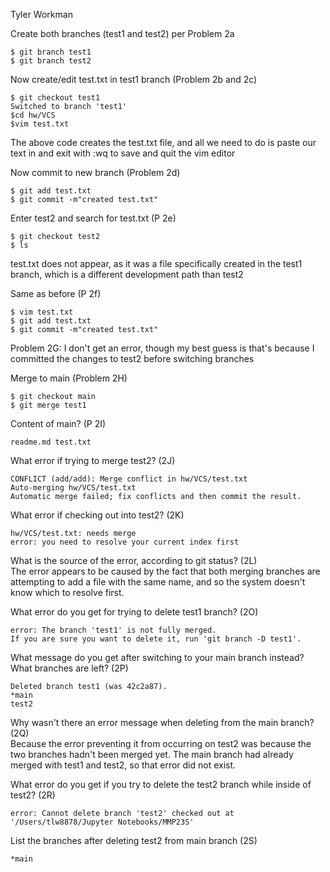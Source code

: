 Tyler Workman


Create both branches (test1 and test2) per Problem 2a

    $ git branch test1
    $ git branch test2

Now create/edit test.txt in test1 branch (Problem 2b and 2c)

    $ git checkout test1
    Switched to branch 'test1'
    $cd hw/VCS
    $vim test.txt

The above code creates the test.txt file, and all we need to do is paste our text in and exit with :wq to save and quit the vim editor
  
Now commit to new branch (Problem 2d)

    $ git add test.txt
    $ git commit -m"created test.txt"

Enter test2 and search for test.txt (P 2e)

    $ git checkout test2
    $ ls
test.txt does not appear, as it was a file specifically created in the test1 branch, which is a different development path than test2  

Same as before (P 2f) <br />
   
    $ vim test.txt
    $ git add test.txt
    $ git commit -m"created test.txt"
  
Problem 2G: I don't get an error, though my best guess is that's because I committed the changes to test2 before switching branches  
  
Merge to main (Problem 2H) <br />
  
    $ git checkout main
    $ git merge test1
  
Content of main? (P 2I) <br />
    
    readme.md test.txt
  
What error if trying to merge test2? (2J) <br />
    
    CONFLICT (add/add): Merge conflict in hw/VCS/test.txt
    Auto-merging hw/VCS/test.txt
    Automatic merge failed; fix conflicts and then commit the result.
  
What error if checking out into test2? (2K) <br />
    
    hw/VCS/test.txt: needs merge
    error: you need to resolve your current index first
  
What is the source of the error, according to git status? (2L) <br />
The error appears to be caused by the fact that both merging branches are attempting to add a file with the same name, and so the system doesn't know which to resolve first.  
  
What error do you get for trying to delete test1 branch? (2O) <br />
    
    error: The branch 'test1' is not fully merged.
    If you are sure you want to delete it, run 'git branch -D test1'.
  
What message do you get after switching to your main branch instead? What branches are left? (2P) <br />
    
    Deleted branch test1 (was 42c2a87).
    *main
    test2
  
Why wasn't there an error message when deleting from the main branch? (2Q) <br />
  Because the error preventing it from occurring on test2 was because the two branches hadn't been merged yet. The main branch had already  
merged with test1 and test2, so that error did not exist.
  
What error do you get if you try to delete the test2 branch while inside of test2? (2R) <br />
    
    error: Cannot delete branch 'test2' checked out at '/Users/tlw8878/Jupyter Notebooks/MMP23S'
  
List the branches after deleting test2 from main branch (2S) <br />
    
    *main
  

